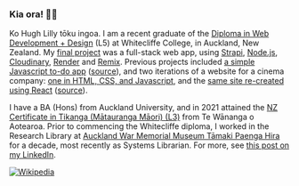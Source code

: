 ### Kia ora! 👋🏻

Ko Hugh Lilly tōku ingoa. I am a recent graduate of the [Diploma in Web Development + Design](https://www.whitecliffe.ac.nz/technology/diploma-in-web-development-and-design-l5) (L5) at Whitecliffe College, in Auckland, New Zealand. My [final project](http://tbcc.onrender.com) was a full-stack web app, using [Strapi](https://github.com/strapi/strapi), [Node.js](http://nodejs.org), [Cloudinary](https://cloudinary.com), [Render](https://www.render.com) and [Remix](https://github.com/remix-run/remix). Previous projects included [a simple Javascript to-do app](https://hughlilly.github.io/study/) ([source](https://github.com/hughlilly/study/blob/main/Q3/JS/Practical/InteractiveWebApp/js/script.js)), and two iterations of a website for a cinema company: [one in HTML, CSS, and Javascript](https://github.com/hughlilly/tongarirocinemas), and the [same site re-created using React](https://tongarirocinemas-react.vercel.app) ([source](https://github.com/hughlilly/tongarirocinemas-react)).

I have a BA (Hons) from Auckland University, and in 2021 attained the [NZ Certificate in Tikanga (Mātauranga Māori) (L3)](https://www.twoa.ac.nz/nga-akoranga-our-programmes/study-from-home/certificate-in-tikanga-maori) from Te Wānanga o Aotearoa. Prior to commencing the Whitecliffe diploma, I worked in the Research Library at [Auckland War Memorial Museum Tāmaki Paenga Hira](http://aucklandmuseum.com) for a decade, most recently as Systems Librarian. For more, see [this post on my LinkedIn](https://www.linkedin.com/feed/update/urn:li:activity:6987884019266846720/).


[![Wikipedia][wikipedia-contributions-img]][wikipedia-contributions-url]

<!--
**hughlilly/hughlilly** is a ✨ _special_ ✨ repository because its `README.md` (this file) appears on your GitHub profile.

Here are some ideas to get you started:

- 🔭 I’m currently working on ...
- 🌱 I’m currently learning ...
- 👯 I’m looking to collaborate on ...
- 🤔 I’m looking for help with ...
- 💬 Ask me about ...
- 📫 How to reach me: ...
- 😄 Pronouns: ...
- ⚡ Fun fact: ...
-->


[wikipedia-contributions-img]: https://img.shields.io/badge/Wikipedia_Contributions-6k-lightgrey?logo=wikipedia&style=social
[wikipedia-contributions-url]: https://xtools.wmflabs.org/ec/en.wikipedia.org/HughLilly
